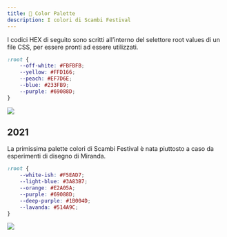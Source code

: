 ```yaml
---
title: 🎨 Color Palette
description: I colori di Scambi Festival
---
```

I codici HEX di seguito sono scritti all’interno del selettore root values di un file CSS, per essere pronti ad essere utilizzati.

```css
:root {
	--off-white: #FBFBFB;
	--yellow: #FFD166;
	--peach: #EF7D6E;
	--blue: #233FB9;
	--purple: #69088D;
}
```

![](https://x.scambi.org/assets/manual/color-palette-2022.svg)

## 2021

La primissima palette colori di Scambi Festival è nata piuttosto a caso da esperimenti di disegno di Miranda.

```css
:root {
	--white-ish: #F5EAD7;
	--light-blue: #3A83B7;
	--orange: #E2A05A;
	--purple: #69088D;
	--deep-purple: #1B004D;
	--lavanda: #514A9C;
}
```

![](https://x.scambi.org/assets/manual/color-palette-2021.svg)
